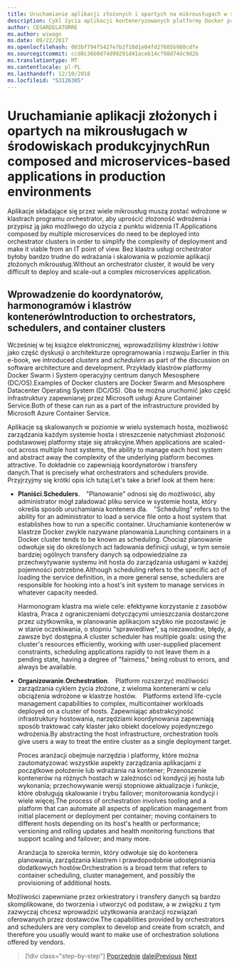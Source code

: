 ```yaml
---
title: Uruchamianie aplikacji złożonych i opartych na mikrousługach w środowiskach produkcyjnych
description: Cykl życia aplikacji konteneryzowanych platformy Docker przy użyciu platformy firmy Microsoft i narzędzi
author: CESARDELATORRE
ms.author: wiwagn
ms.date: 09/22/2017
ms.openlocfilehash: 003bf794f5427e7b2f10d1e04fd27605b980cdfe
ms.sourcegitcommit: ccd8c36b0d74d99291d41aceb14cf98d74dc9d2b
ms.translationtype: MT
ms.contentlocale: pl-PL
ms.lasthandoff: 12/10/2018
ms.locfileid: "53126305"
---
```

# <a name="run-composed-and-microservices-based-applications-in-production-environments"></a><span data-ttu-id="3918b-103">Uruchamianie aplikacji złożonych i opartych na mikrousługach w środowiskach produkcyjnych</span><span class="sxs-lookup"><span data-stu-id="3918b-103">Run composed and microservices-based applications in production environments</span></span>

<span data-ttu-id="3918b-104">Aplikacje składające się przez wiele mikrousług muszą zostać wdrożone w klastrach programu orchestrator, aby uprościć złożoność wdrożenia i przypisz ją jako możliwego do użycia z punktu widzenia IT.</span><span class="sxs-lookup"><span data-stu-id="3918b-104">Applications composed by multiple microservices do need to be deployed into orchestrator clusters in order to simplify the complexity of deployment and make it viable from an IT point of view.</span></span> <span data-ttu-id="3918b-105">Bez klastra usługi orchestrator byłoby bardzo trudne do wdrażania i skalowania w poziomie aplikacji złożonych mikrousług.</span><span class="sxs-lookup"><span data-stu-id="3918b-105">Without an orchestrator cluster, it would be very difficult to deploy and scale-out a complex microservices application.</span></span>

## <a name="introduction-to-orchestrators-schedulers-and-container-clusters"></a><span data-ttu-id="3918b-106">Wprowadzenie do koordynatorów, harmonogramów i klastrów kontenerów</span><span class="sxs-lookup"><span data-stu-id="3918b-106">Introduction to orchestrators, schedulers, and container clusters</span></span>

<span data-ttu-id="3918b-107">Wcześniej w tej książce elektronicznej, wprowadziliśmy *klastrów* i *lotów* jako część dyskusji o architekturze oprogramowania i rozwoju.</span><span class="sxs-lookup"><span data-stu-id="3918b-107">Earlier in this e-book, we introduced *clusters* and *schedulers* as part of the discussion on software architecture and development.</span></span> <span data-ttu-id="3918b-108">Przykłady klastrów platformy Docker Swarm i System operacyjny centrum danych Mesosphere (DC/OS).</span><span class="sxs-lookup"><span data-stu-id="3918b-108">Examples of Docker clusters are Docker Swarm and Mesosphere Datacenter Operating System (DC/OS).</span></span> <span data-ttu-id="3918b-109">Oba te można uruchomić jako część infrastruktury zapewnianej przez Microsoft usługi Azure Container Service.</span><span class="sxs-lookup"><span data-stu-id="3918b-109">Both of these can run as a part of the infrastructure provided by Microsoft Azure Container Service.</span></span>

<span data-ttu-id="3918b-110">Aplikacje są skalowanych w poziomie w wielu systemach hosta, możliwość zarządzania każdym systemie hosta i streszczenie natychmiast złożoność podstawowej platformy staje się atrakcyjne.</span><span class="sxs-lookup"><span data-stu-id="3918b-110">When applications are scaled-out across multiple host systems, the ability to manage each host system and abstract away the complexity of the underlying platform becomes attractive.</span></span> <span data-ttu-id="3918b-111">To dokładnie co zapewniają koordynatorów i transfery danych.</span><span class="sxs-lookup"><span data-stu-id="3918b-111">That is precisely what orchestrators and schedulers provide.</span></span> <span data-ttu-id="3918b-112">Przyjrzyjmy się krótki opis ich tutaj:</span><span class="sxs-lookup"><span data-stu-id="3918b-112">Let's take a brief look at them here:</span></span>

- <span data-ttu-id="3918b-113">**Planiści**.</span><span class="sxs-lookup"><span data-stu-id="3918b-113">**Schedulers**.</span></span><span data-ttu-id="3918b-114"> "Planowanie" odnosi się do możliwości, aby administrator mógł załadować pliku service w systemie hosta, który określa sposób uruchamiania kontenera dla.</span><span class="sxs-lookup"><span data-stu-id="3918b-114"> "Scheduling" refers to the ability for an administrator to load a service file onto a host system that establishes how to run a specific container.</span></span> <span data-ttu-id="3918b-115">Uruchamianie kontenerów w klastrze Docker zwykle nazywane planowania.</span><span class="sxs-lookup"><span data-stu-id="3918b-115">Launching containers in a Docker cluster tends to be known as scheduling.</span></span> <span data-ttu-id="3918b-116">Chociaż planowanie odwołuje się do określonych act ładowania definicji usługi, w tym sensie bardziej ogólnych transfery danych są odpowiedzialne za przechwytywanie systemu init hosta do zarządzania usługami w każdej pojemności potrzebne.</span><span class="sxs-lookup"><span data-stu-id="3918b-116">Although scheduling refers to the specific act of loading the service definition, in a more general sense, schedulers are responsible for hooking into a host's init system to manage services in whatever capacity needed.</span></span>

   <span data-ttu-id="3918b-117">Harmonogram klastra ma wiele cele: efektywne korzystanie z zasobów klastra, Praca z ograniczeniami dotyczącymi umieszczania dostarczone przez użytkownika, w planowanie aplikacjom szybko nie pozostawić je w stanie oczekiwania, o stopniu "sprawiedliwe", są niezawodne, błędy, a zawsze być dostępna.</span><span class="sxs-lookup"><span data-stu-id="3918b-117">A cluster scheduler has multiple goals: using the cluster's resources efficiently, working with user-supplied placement constraints, scheduling applications rapidly to not leave them in a pending state, having a degree of "fairness," being robust to errors, and always be available.</span></span>

- <span data-ttu-id="3918b-118">**Organizowanie**.</span><span class="sxs-lookup"><span data-stu-id="3918b-118">**Orchestration**.</span></span><span data-ttu-id="3918b-119"> Platform rozszerzyć możliwości zarządzania cyklem życia złożone, z wieloma kontenerami w celu obciążenia wdrożone w klastrze hostów.</span><span class="sxs-lookup"><span data-stu-id="3918b-119"> Platforms extend life-cycle management capabilities to complex, multicontainer workloads deployed on a cluster of hosts.</span></span> <span data-ttu-id="3918b-120">Zapewniając abstrakcyjność infrastruktury hostowania, narzędziami koordynowania zapewniają sposób traktować cały klaster jako obiekt docelowy pojedynczego wdrożenia.</span><span class="sxs-lookup"><span data-stu-id="3918b-120">By abstracting the host infrastructure, orchestration tools give users a way to treat the entire cluster as a single deployment target.</span></span>

   <span data-ttu-id="3918b-121">Proces aranżacji obejmuje narzędzia i platformy, które można zautomatyzować wszystkie aspekty zarządzania aplikacjami z początkowe położenie lub wdrażania na kontener; Przenoszenie kontenerów na różnych hostach w zależności od kondycji jej hosta lub wykonania; przechowywanie wersji stopniowe aktualizacje i funkcje, które obsługują skalowanie i trybu failover; monitorowania kondycji i wiele więcej.</span><span class="sxs-lookup"><span data-stu-id="3918b-121">The process of orchestration involves tooling and a platform that can automate all aspects of application management from initial placement or deployment per container; moving containers to different hosts depending on its host's health or performance; versioning and rolling updates and health monitoring functions that support scaling and failover; and many more.</span></span>

   <span data-ttu-id="3918b-122">Aranżacja to szeroka termin, który odwołuje się do kontenera planowania, zarządzania klastrem i prawdopodobnie udostępniania dodatkowych hostów.</span><span class="sxs-lookup"><span data-stu-id="3918b-122">Orchestration is a broad term that refers to container scheduling, cluster management, and possibly the provisioning of additional hosts.</span></span>

<span data-ttu-id="3918b-123">Możliwości zapewniane przez orkiestratory i transfery danych są bardzo skomplikowane, do tworzenia i utworzyć od podstaw, a w związku z tym zazwyczaj chcesz wprowadzić użytkowania aranżacji rozwiązań oferowanych przez dostawców.</span><span class="sxs-lookup"><span data-stu-id="3918b-123">The capabilities provided by orchestrators and schedulers are very complex to develop and create from scratch, and therefore you usually would want to make use of orchestration solutions offered by vendors.</span></span>

>[!div class="step-by-step"]
><span data-ttu-id="3918b-124">[Poprzednie](index.md)
>[dalej](manage-production-docker-environments.md)</span><span class="sxs-lookup"><span data-stu-id="3918b-124">[Previous](index.md)
[Next](manage-production-docker-environments.md)</span></span>